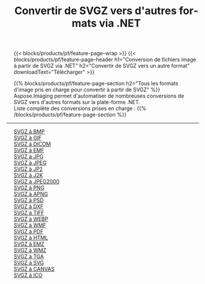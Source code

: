 ﻿---
title: Convertir de SVGZ vers d'autres formats via .NET 
weight: 3920
url: /fr/net/conversion/from/svgz 
lang: fr
langdirlevel: 2
locales: zh-hans,ja,it,ru,de,es,fr,nl,id,lt,pl,pt,vi,tr,ko,zh-hant,ar,hi,th,sv,cs,uk,he
description: En utilisant Aspose.Imaging, vous pouvez facilement convertir de SVGZ vers un autre format
---

{{< blocks/products/pf/feature-page-wrap >}}
{{< blocks/products/pf/feature-page-header h1="Conversion de fichiers image à partir de SVGZ via .NET" h2="Convertir de SVGZ vers un autre format" downloadText="Télécharger" >}}


{{% blocks/products/pf/feature-page-section  h2="Tous les formats d'image pris en charge pour convertir à partir de SVGZ" %}}
Aspose.Imaging permet d'automatiser de nombreuses conversions de SVGZ vers d'autres formats sur la plate-forme .NET.
<br/>
Liste complète des conversions prises en charge :
{{% /blocks/products/pf/feature-page-section %}}
<div class="container-fluid productfamilypage bg-gray">
    <div class="convertypes bg-gray agp-content section">
        <div class="container">
		<hr style="margin-left:-20px;"/>
		<div class="row other-converters">
		    <div class='col-md-2 other-converter remove-lp remove-rp'><a href="/imaging/fr/net/conversion/svgz-to-bmp" >SVGZ à BMP</a></div><div class='col-md-2 other-converter remove-lp remove-rp'><a href="/imaging/fr/net/conversion/svgz-to-gif" >SVGZ à GIF</a></div><div class='col-md-2 other-converter remove-lp remove-rp'><a href="/imaging/fr/net/conversion/svgz-to-dicom" >SVGZ à DICOM</a></div><div class='col-md-2 other-converter remove-lp remove-rp'><a href="/imaging/fr/net/conversion/svgz-to-emf" >SVGZ à EMF</a></div><div class='col-md-2 other-converter remove-lp remove-rp'><a href="/imaging/fr/net/conversion/svgz-to-jpg" >SVGZ à JPG</a></div><div class='col-md-2 other-converter remove-lp remove-rp'><a href="/imaging/fr/net/conversion/svgz-to-jpeg" >SVGZ à JPEG</a></div><div class='col-md-2 other-converter remove-lp remove-rp'><a href="/imaging/fr/net/conversion/svgz-to-jp2" >SVGZ à JP2</a></div><div class='col-md-2 other-converter remove-lp remove-rp'><a href="/imaging/fr/net/conversion/svgz-to-j2k" >SVGZ à J2K</a></div><div class='col-md-2 other-converter remove-lp remove-rp'><a href="/imaging/fr/net/conversion/svgz-to-jpeg2000" >SVGZ à JPEG2000</a></div><div class='col-md-2 other-converter remove-lp remove-rp'><a href="/imaging/fr/net/conversion/svgz-to-png" >SVGZ à PNG</a></div><div class='col-md-2 other-converter remove-lp remove-rp'><a href="/imaging/fr/net/conversion/svgz-to-apng" >SVGZ à APNG</a></div><div class='col-md-2 other-converter remove-lp remove-rp'><a href="/imaging/fr/net/conversion/svgz-to-psd" >SVGZ à PSD</a></div><div class='col-md-2 other-converter remove-lp remove-rp'><a href="/imaging/fr/net/conversion/svgz-to-dxf" >SVGZ à DXF</a></div><div class='col-md-2 other-converter remove-lp remove-rp'><a href="/imaging/fr/net/conversion/svgz-to-tiff" >SVGZ à TIFF</a></div><div class='col-md-2 other-converter remove-lp remove-rp'><a href="/imaging/fr/net/conversion/svgz-to-webp" >SVGZ à WEBP</a></div><div class='col-md-2 other-converter remove-lp remove-rp'><a href="/imaging/fr/net/conversion/svgz-to-wmf" >SVGZ à WMF</a></div><div class='col-md-2 other-converter remove-lp remove-rp'><a href="/imaging/fr/net/conversion/svgz-to-pdf" >SVGZ à PDF</a></div><div class='col-md-2 other-converter remove-lp remove-rp'><a href="/imaging/fr/net/conversion/svgz-to-html" >SVGZ à HTML</a></div><div class='col-md-2 other-converter remove-lp remove-rp'><a href="/imaging/fr/net/conversion/svgz-to-emz" >SVGZ à EMZ</a></div><div class='col-md-2 other-converter remove-lp remove-rp'><a href="/imaging/fr/net/conversion/svgz-to-wmz" >SVGZ à WMZ</a></div><div class='col-md-2 other-converter remove-lp remove-rp'><a href="/imaging/fr/net/conversion/svgz-to-tga" >SVGZ à TGA</a></div><div class='col-md-2 other-converter remove-lp remove-rp'><a href="/imaging/fr/net/conversion/svgz-to-svg" >SVGZ à SVG</a></div><div class='col-md-2 other-converter remove-lp remove-rp'><a href="/imaging/fr/net/conversion/svgz-to-canvas" >SVGZ à CANVAS</a></div><div class='col-md-2 other-converter remove-lp remove-rp'><a href="/imaging/fr/net/conversion/svgz-to-ico" >SVGZ à ICO</a></div>
                </div>
        </div>
    </div>
</div>
<br/>

